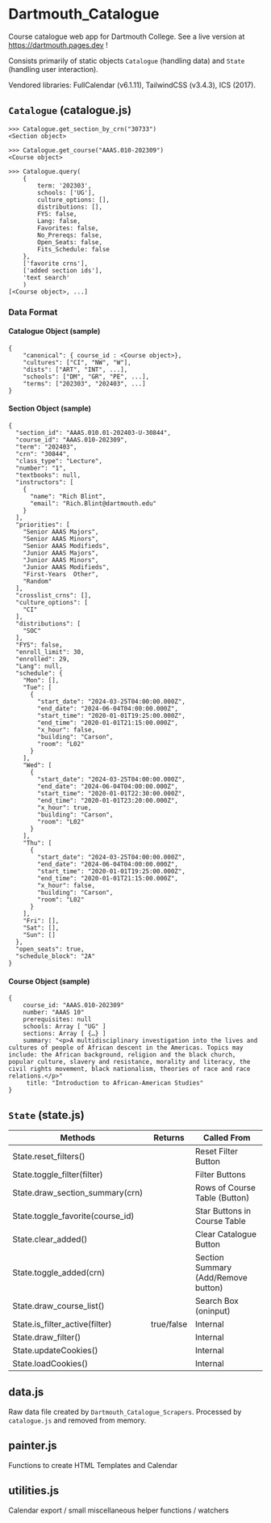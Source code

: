 # Dartmouth_Catalogue
Course catalogue web app for Dartmouth College. See a live version at https://dartmouth.pages.dev !

Consists primarily of static objects `Catalogue` (handling data) and `State` (handling user interaction).

Vendored libraries: FullCalendar (v6.1.11), TailwindCSS (v3.4.3), ICS (2017).

## `Catalogue` (catalogue.js)


```
>>> Catalogue.get_section_by_crn("30733")
<Section object>

>>> Catalogue.get_course("AAAS.010-202309")
<Course object>

>>> Catalogue.query(
    {
        term: '202303',
        schools: ['UG'],
        culture_options: [],
        distributions: [],
        FYS: false,
        Lang: false,
        Favorites: false,
        No_Prereqs: false,
        Open_Seats: false,
        Fits_Schedule: false
    },
    ['favorite crns'], 
    ['added section ids'],
    'text search'
    )
[<Course object>, ...]
```
### Data Format
#### Catalogue Object (sample)
```
{
    "canonical": { course_id : <Course object>},
    "cultures": ["CI", "NW", "W"],
    "dists": ["ART", "INT", ...],
    "schools": ["DM", "GR", "PE", ...],
    "terms": ["202303", "202403", ...]
}
```

#### Section Object (sample)

```
{
  "section_id": "AAAS.010.01-202403-U-30844",
  "course_id": "AAAS.010-202309",
  "term": "202403",
  "crn": "30844",
  "class_type": "Lecture",
  "number": "1",
  "textbooks": null,
  "instructors": [
    {
      "name": "Rich Blint",
      "email": "Rich.Blint@dartmouth.edu"
    }
  ],
  "priorities": [
    "Senior AAAS Majors",
    "Senior AAAS Minors",
    "Senior AAAS Modifieds",
    "Junior AAAS Majors",
    "Junior AAAS Minors",
    "Junior AAAS Modifieds",
    "First-Years  Other",
    "Random"
  ],
  "crosslist_crns": [],
  "culture_options": [
    "CI"
  ],
  "distributions": [
    "SOC"
  ],
  "FYS": false,
  "enroll_limit": 30,
  "enrolled": 29,
  "Lang": null,
  "schedule": {
    "Mon": [],
    "Tue": [
      {
        "start_date": "2024-03-25T04:00:00.000Z",
        "end_date": "2024-06-04T04:00:00.000Z",
        "start_time": "2020-01-01T19:25:00.000Z",
        "end_time": "2020-01-01T21:15:00.000Z",
        "x_hour": false,
        "building": "Carson",
        "room": "L02"
      }
    ],
    "Wed": [
      {
        "start_date": "2024-03-25T04:00:00.000Z",
        "end_date": "2024-06-04T04:00:00.000Z",
        "start_time": "2020-01-01T22:30:00.000Z",
        "end_time": "2020-01-01T23:20:00.000Z",
        "x_hour": true,
        "building": "Carson",
        "room": "L02"
      }
    ],
    "Thu": [
      {
        "start_date": "2024-03-25T04:00:00.000Z",
        "end_date": "2024-06-04T04:00:00.000Z",
        "start_time": "2020-01-01T19:25:00.000Z",
        "end_time": "2020-01-01T21:15:00.000Z",
        "x_hour": false,
        "building": "Carson",
        "room": "L02"
      }
    ],
    "Fri": [],
    "Sat": [],
    "Sun": []
  },
  "open_seats": true,
  "schedule_block": "2A"
}
```

#### Course Object (sample)

```
{
    course_id: "AAAS.010-202309"
    number: "AAAS 10"
​​​    prerequisites: null
​​​    schools: Array [ "UG" ]
​​​    sections: Array [ {…} ]
​    summary: "<p>A multidisciplinary investigation into the lives and cultures of people of African descent in the Americas. Topics may include: the African background, religion and the black church, popular culture, slavery and resistance, morality and literacy, the civil rights movement, black nationalism, theories of race and race relations.</p>"
​​​     title: "Introduction to African-American Studies"
}
```

## `State` (state.js)


| Methods| Returns|Called From|
|------|-------|---|
State.reset_filters() | | Reset Filter Button
State.toggle_filter(filter)| | Filter Buttons
State.draw_section_summary(crn)| | Rows of Course Table (Button)
State.toggle_favorite(course_id)||Star Buttons in Course Table
State.clear_added()| | Clear Catalogue Button
State.toggle_added(crn)| | Section Summary (Add/Remove button)
State.draw_course_list()| | Search Box (oninput)
State.is_filter_active(filter)| true/false|Internal
State.draw_filter()||Internal
State.updateCookies()||Internal
State.loadCookies()||Internal


## data.js
Raw data file created by `Dartmouth_Catalogue_Scrapers`. Processed by `catalogue.js` and removed from memory.

## painter.js

Functions to create HTML Templates and Calendar

## utilities.js

Calendar export / small miscellaneous helper functions / watchers
